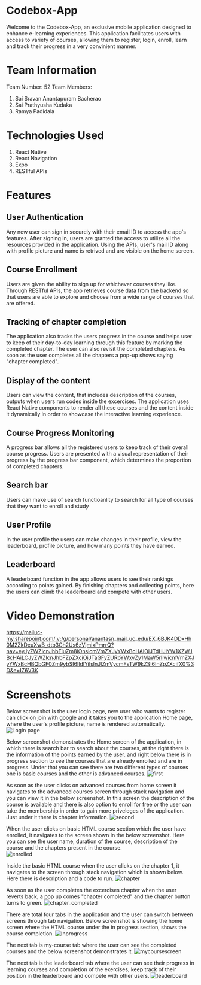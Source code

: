 # Codebox-App

Welcome to the Codebox-App, an exclusive mobile application designed to enhance e-learning experiences. This application facilitates users with access to variety of courses, allowing them to register, login, enroll, learn and track their progress in a very convinient manner. 

# Team Information

Team Number: 52
Team Members:
1. Sai Sravan Anantapuram Bacherao
2. Sai Prathyusha Kudaka
3. Ramya Padidala

# Technologies Used
1. React Native
2. React Navigation
3. Expo
4. RESTful APIs

# Features

## User Authentication
Any new user can sign in securely with their email ID to access the app's features. After signing in, users are granted the access to utilize all the resources provided in the application. Using the APIs, user's mail ID along with profile picture and name is retrived and are visible on the home screen.

## Course Enrollment
Users are given the ability to sign up for whichever courses they like. Through RESTful APIs, the app retrieves course data from the backend so that users are able to explore and choose from a wide range of courses that are offered.

## Tracking of chapter completion 
The application also tracks the users progress in the course and helps user to keep of their day-to-day learning through this feature by marking the completed chapter. The user can also revisit the completed chapters. As soon as the user completes all the chapters a pop-up shows saying "chapter completed". 

## Display of the content
Users can view the content, that includes description of the courses, outputs when users run codes inside the excercises. The application uses React Native components to render all these courses and the content inside it dynamically in order to showcase the interactive learning experience. 

## Course Progress Monitoring
A progress bar allows all the registered users to keep track of their overall course progress. Users are presented with a visual representation of their progress by the progress bar component, which determines the proportion of completed chapters.

## Search bar
Users can make use of search functioanlity to search for all type of courses that they want to enroll and study

## User Profile
In the user profile the users can make changes in their profile, view the leaderboard, profile picture, and how many points they have earned.

## Leaderboard
A leaderboard function in the app allows users to see their rankings according to points gained. By finishing chapters and collecting points, here the users can climb the leaderboard and compete with other users.

# Video Demonstration
https://mailuc-my.sharepoint.com/:v:/g/personal/anantasn_mail_uc_edu/EX_6BJK4DDxHh0M2ZkDeuXwB_dtb3Ch2Us6zVjmixPmrrQ?nav=eyJyZWZlcnJhbEluZm8iOnsicmVmZXJyYWxBcHAiOiJTdHJlYW1XZWJBcHAiLCJyZWZlcnJhbFZpZXciOiJTaGFyZURpYWxvZy1MaW5rIiwicmVmZXJyYWxBcHBQbGF0Zm9ybSI6IldlYiIsInJlZmVycmFsTW9kZSI6InZpZXcifX0%3D&e=IZ6V3K

#   Screenshots

Below screenshot is the user login page, new user who wants to register can click on join with google and it takes you to the application Home page, where the user's profile picture, name is rendered automatically. 
![Login page](images/login.png|width=100)

Below screenshot demonstrates the Home screen of the application, in which there is search bar to search about the courses, at the right there is the information of the points earned by the user. and right below there is in progress section to see the courses that are already enrolled and are in progress. Under that you can see there are two different types of courses one is basic courses and the other is advanced courses.
![first](images/first.png|width=100)

As soon as the user clicks on advanced courses from home screen it navigates to the advanced courses screen through stack navigation and you can view it in the below screenshot. In this screen the description of the course is available and there is also option to enroll for free or the user can take the membership in order to gain more priveleges of the application. Just under it there is chapter information.
![second](images/second.png|width=100)

When the user clicks on basic HTML course section which the user have enrolled, it navigates to the screen shown in the below screenshot. Here you can see the user name, duration of the course, description of the course and the chapters present in the course.  
![enrolled](images/enrolled.png)

Inside the basic HTML course when the user clicks on the chapter 1, it navigates to the screen through stack navigation which is shown below. Here there is description and a code to run. 
![chapter](images/chapter.png)

As soon as the user completes the excercises chapter when the user reverts back, a pop up comes "chapter completed" and the chapter button turns to green. 
![chapter_completed](images/chapter_completed.png)

There are total four tabs in the application and the user can switch between screens through tab navigation. Below screenshot is showing the home screen where the HTML course under the in progress section, shows the course completion. 
![inprogress](images/inprogress.png)

The next tab is my-course tab where the user can see the completed courses and the below screenshot demonstrates it. 
![mycoursescreen](images/mycoursescreen.png)

The next tab is the leaderboard tab where the user can see their progress in learning courses and completion of the exercises,  keep track of their position in the leaderboard and compete with other users.
![leaderboard](images/leaderboard.png)







